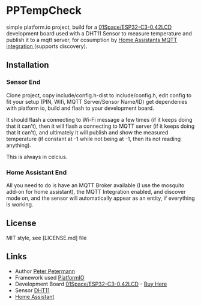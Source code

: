 # PPTempCheck
simple platform.io project, build for a [01Space/ESP32-C3-0.42LCD](https://github.com/01Space/ESP32-C3-0.42LCD) development board used with a DHT11 Sensor to measure temperature and publish it to a mqtt server, for cosumption by [Home Assistants MQTT integration ](https://www.home-assistant.io/integrations/mqtt/) (supports discovery).

## Installation
### Sensor End
Clone project, copy include/config.h-dist to include/config.h, edit config to fit your setup (PIN, Wifi, MQTT Server/Sensor Name/ID) get dependenies with platform io, build and flash to your development board.

It should flash a connecting to Wi-Fi message a few times (if it keeps doing that it can't), then it will flash a connecting to MQTT server (if it keeps doing that it can't), and ultimately it will publish and show the measured temperature (if constant at -1 while not being at -1, then its not reading anything).

This is always in celcius.

### Home Assistant End
All you need to do is have an MQTT Broker available (I use the mosquito add-on for home assistant), the MQTT Integration enabled, and discover mode on, and the sensor will automatically appear as an entity, if everything is working.


## License
MIT style, see [LICENSE.md] file


## Links
* Author [Peter Petermann](https://devedge.eu)
* Framework used [PlatformIO](https://platformio.org/)
* Development Board [01Space/ESP32-C3-0.42LCD](https://github.com/01Space/ESP32-C3-0.42LCD) - [Buy Here](https://www.banggood.com/custlink/DmvcV3BiwP)
* Sensor [DHT11](https://components101.com/sensors/dht11-temperature-sensor)
* [Home Assistant](https://www.home-assistant.io/)